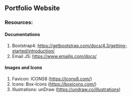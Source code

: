 ## Portfolio Website

### Resources: 

#### Documentations
1. Bootstrap4: https://getbootstrap.com/docs/4.3/getting-started/introduction/
2. Email JS: https://www.emailjs.com/docs/ 
#### Images and Icons
1. Favicon: ICONS8 (https://icons8.com/) 
2. Icons: Box-Icons (https://boxicons.com/)
3. Illustrations: unDraw (https://undraw.co/illustrations)
